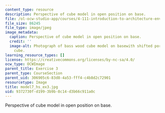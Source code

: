 ```yaml
---
content_type: resource
description: Perspective of cube model in open position on base.
file: /ol-ocw-studio-app/courses/4-111-introduction-to-architecture-environmental-design-spring-2014/9372730fd1993b9b8c14d3b66c911a0c_model7_hs_ex3.jpg
file_size: 86245
file_type: image/jpeg
image_metadata:
  caption: Perspective of cube model in open position on base.
  credit: ''
  image-alt: Photograph of bass wood cube model on basewith shifted portions of the
    cube.
learning_resource_types: []
license: https://creativecommons.org/licenses/by-nc-sa/4.0/
ocw_type: OCWImage
parent_title: Exercise 3
parent_type: CourseSection
parent_uid: 306905c6-83d8-4a53-fff4-c4b8d2c72901
resourcetype: Image
title: model7_hs_ex3.jpg
uid: 9372730f-d199-3b9b-8c14-d3b66c911a0c
---
```

Perspective of cube model in open position on base.